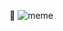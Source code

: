  🐍
 ![meme](https://media2.giphy.com/media/13HgwGsXF0aiGY/giphy.gif?cid=ecf05e47ihmo4dor5jujr4evh6s16ynly3asd7df0o7vh05l&rid=giphy.gif&ct=g)
